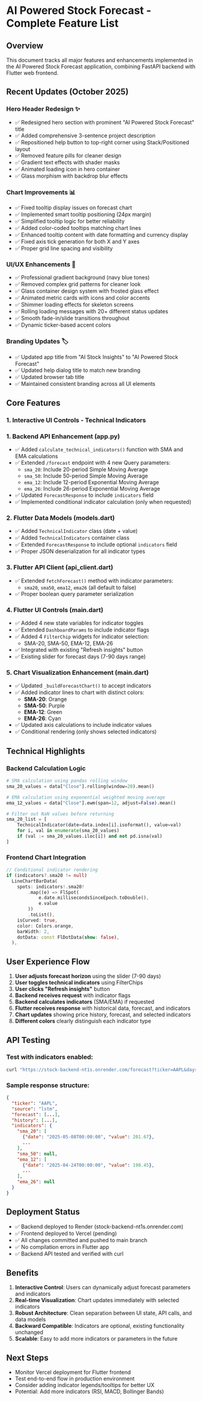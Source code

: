 # AI Powered Stock Forecast - Complete Feature List

## Overview
This document tracks all major features and enhancements implemented in the AI Powered Stock Forecast application, combining FastAPI backend with Flutter web frontend.

## Recent Updates (October 2025)

### Hero Header Redesign ✨
- ✅ Redesigned hero section with prominent "AI Powered Stock Forecast" title
- ✅ Added comprehensive 3-sentence project description
- ✅ Repositioned help button to top-right corner using Stack/Positioned layout
- ✅ Removed feature pills for cleaner design
- ✅ Gradient text effects with shader masks
- ✅ Animated loading icon in hero container
- ✅ Glass morphism with backdrop blur effects

### Chart Improvements 📊
- ✅ Fixed tooltip display issues on forecast chart
- ✅ Implemented smart tooltip positioning (24px margin)
- ✅ Simplified tooltip logic for better reliability
- ✅ Added color-coded tooltips matching chart lines
- ✅ Enhanced tooltip content with date formatting and currency display
- ✅ Fixed axis tick generation for both X and Y axes
- ✅ Proper grid line spacing and visibility

### UI/UX Enhancements 🎨
- ✅ Professional gradient background (navy blue tones)
- ✅ Removed complex grid patterns for cleaner look
- ✅ Glass container design system with frosted glass effect
- ✅ Animated metric cards with icons and color accents
- ✅ Shimmer loading effects for skeleton screens
- ✅ Rolling loading messages with 20+ different status updates
- ✅ Smooth fade-in/slide transitions throughout
- ✅ Dynamic ticker-based accent colors

### Branding Updates 🏷️
- ✅ Updated app title from "AI Stock Insights" to "AI Powered Stock Forecast"
- ✅ Updated help dialog title to match new branding
- ✅ Updated browser tab title
- ✅ Maintained consistent branding across all UI elements

## Core Features

### 1. Interactive UI Controls - Technical Indicators

### 1. Backend API Enhancement (app.py)
- ✅ Added `calculate_technical_indicators()` function with SMA and EMA calculations
- ✅ Extended `/forecast` endpoint with 4 new Query parameters:
  - `sma_20`: Include 20-period Simple Moving Average
  - `sma_50`: Include 50-period Simple Moving Average  
  - `ema_12`: Include 12-period Exponential Moving Average
  - `ema_26`: Include 26-period Exponential Moving Average
- ✅ Updated `ForecastResponse` to include `indicators` field
- ✅ Implemented conditional indicator calculation (only when requested)

### 2. Flutter Data Models (models.dart)
- ✅ Added `TechnicalIndicator` class (date + value)
- ✅ Added `TechnicalIndicators` container class
- ✅ Extended `ForecastResponse` to include optional `indicators` field
- ✅ Proper JSON deserialization for all indicator types

### 3. Flutter API Client (api_client.dart)
- ✅ Extended `fetchForecast()` method with indicator parameters:
  - `sma20`, `sma50`, `ema12`, `ema26` (all default to false)
- ✅ Proper boolean query parameter serialization

### 4. Flutter UI Controls (main.dart)
- ✅ Added 4 new state variables for indicator toggles
- ✅ Extended `DashboardParams` to include indicator flags
- ✅ Added 4 `FilterChip` widgets for indicator selection:
  - SMA-20, SMA-50, EMA-12, EMA-26
- ✅ Integrated with existing "Refresh insights" button
- ✅ Existing slider for forecast days (7-90 days range)

### 5. Chart Visualization Enhancement (main.dart)
- ✅ Updated `_buildForecastChart()` to accept indicators
- ✅ Added indicator lines to chart with distinct colors:
  - **SMA-20**: Orange
  - **SMA-50**: Purple
  - **EMA-12**: Green
  - **EMA-26**: Cyan
- ✅ Updated axis calculations to include indicator values
- ✅ Conditional rendering (only shows selected indicators)

## Technical Highlights

### Backend Calculation Logic
```python
# SMA calculation using pandas rolling window
sma_20_values = data["Close"].rolling(window=20).mean()

# EMA calculation using exponential weighted moving average  
ema_12_values = data["Close"].ewm(span=12, adjust=False).mean()

# Filter out NaN values before returning
sma_20_list = [
    TechnicalIndicator(date=data.index[i].isoformat(), value=val)
    for i, val in enumerate(sma_20_values)
    if (val := sma_20_values.iloc[i]) and not pd.isna(val)
]
```

### Frontend Chart Integration
```dart
// Conditional indicator rendering
if (indicators?.sma20 != null)
  LineChartBarData(
    spots: indicators!.sma20!
        .map((e) => FlSpot(
            e.date.millisecondsSinceEpoch.toDouble(), 
            e.value
        ))
        .toList(),
    isCurved: true,
    color: Colors.orange,
    barWidth: 2,
    dotData: const FlDotData(show: false),
  ),
```

## User Experience Flow

1. **User adjusts forecast horizon** using the slider (7-90 days)
2. **User toggles technical indicators** using FilterChips
3. **User clicks "Refresh insights"** button
4. **Backend receives request** with indicator flags
5. **Backend calculates indicators** (SMA/EMA) if requested
6. **Flutter receives response** with historical data, forecast, and indicators
7. **Chart updates** showing price history, forecast, and selected indicators
8. **Different colors** clearly distinguish each indicator type

## API Testing

### Test with indicators enabled:
```bash
curl "https://stock-backend-nt1s.onrender.com/forecast?ticker=AAPL&days=30&sma_20=true&ema_12=true"
```

### Sample response structure:
```json
{
  "ticker": "AAPL",
  "source": "lstm",
  "forecast": [...],
  "history": [...],
  "indicators": {
    "sma_20": [
      {"date": "2025-05-08T00:00:00", "value": 201.67},
      ...
    ],
    "sma_50": null,
    "ema_12": [
      {"date": "2025-04-24T00:00:00", "value": 198.45},
      ...
    ],
    "ema_26": null
  }
}
```

## Deployment Status

- ✅ Backend deployed to Render (stock-backend-nt1s.onrender.com)
- ✅ Frontend deployed to Vercel (pending)
- ✅ All changes committed and pushed to main branch
- ✅ No compilation errors in Flutter app
- ✅ Backend API tested and verified with curl

## Benefits

1. **Interactive Control**: Users can dynamically adjust forecast parameters and indicators
2. **Real-time Visualization**: Chart updates immediately with selected indicators
3. **Robust Architecture**: Clean separation between UI state, API calls, and data models
4. **Backward Compatible**: Indicators are optional, existing functionality unchanged
5. **Scalable**: Easy to add more indicators or parameters in the future

## Next Steps

- Monitor Vercel deployment for Flutter frontend
- Test end-to-end flow in production environment
- Consider adding indicator legends/tooltips for better UX
- Potential: Add more indicators (RSI, MACD, Bollinger Bands)
